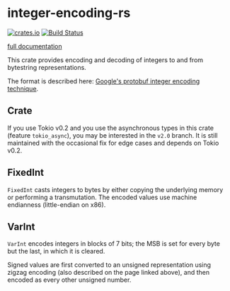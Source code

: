 # integer-encoding-rs

[![crates.io](https://img.shields.io/crates/v/integer-encoding.svg)](https://crates.io/crates/integer-encoding)
[![Build Status](https://travis-ci.org/dermesser/integer-encoding-rs.svg?branch=master)](https://travis-ci.org/dermesser/integer-encoding-rs)

[full documentation](https://docs.rs/integer-encoding/)

This crate provides encoding and decoding of integers to and from bytestring
representations.

The format is described here: [Google's protobuf integer encoding technique](https://developers.google.com/protocol-buffers/docs/encoding).

## Crate

If you use Tokio v0.2 and you use the asynchronous types in this crate (feature
`tokio_async`), you may be interested in the `v2.0` branch. It is still
maintained with the occasional fix for edge cases and depends on Tokio v0.2.

## FixedInt

`FixedInt` casts integers to bytes by either copying the underlying memory or
performing a transmutation. The encoded values use machine endianness
(little-endian on x86).

## VarInt

`VarInt` encodes integers in blocks of 7 bits; the MSB is set for every byte but
the last, in which it is cleared.

Signed values are first converted to an unsigned representation using zigzag
encoding (also described on the page linked above), and then encoded as every
other unsigned number.

